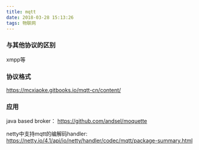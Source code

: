 ```yaml
---
title: mqtt
date: 2018-03-28 15:13:26
tags: 物联网
---
```



### 与其他协议的区别

xmpp等

### 协议格式

https://mcxiaoke.gitbooks.io/mqtt-cn/content/

### 应用

java based broker： https://github.com/andsel/moquette


netty中支持mqtt的编解码handler: https://netty.io/4.1/api/io/netty/handler/codec/mqtt/package-summary.html
